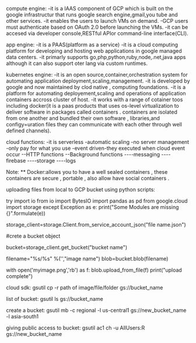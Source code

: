 compute engine:
-it is a IAAS component of GCP which is built on the google infrastructur that runs google search engine,gmail,you tube and other services.
-it enables the users to launch VMs on demand.
-GCP users must authenticate based on OAuth 2.0 before launching the VMs.
-it can be accesed via developer console,RESTful APIor command-line interface(CLI).

app engine:
-it is a PAAS(platform as a service)
-it is a cloud computing platform for developing and hosting web applications in google managed data centers.
-it primarly supports go,php,python,ruby,node,.net,java apps although it can also support oter lang via custom runtimes.

kubernetes engine:
-it is an open source,container,orchestration system for automating application deployment,scaling,management.
-it is developed by google and now maintained by clod native , computing foundations.
-it is a platform for automating deployement,scaling and operations of application containers accross cluster of host.
-it works with a range of cotainer toos including docker(it is a paas products that uses os-level virtualization to deliver software in packages called containers . containers are isolated from one another and bundled their own software , libraries,and configy=uration files they can communicate with each other through well defined channels).

cloud functions:
-it is serverless
-automatic scaling
-no server management
-only pay for what you use 
-event driven-they executed when cloud event occur
--HTTP functions
--Background functions
----messaging
----firebase
----storage
----logs


Note:
** Docker:allows you to have a well sealed containers , these containers are secure , portable , also allow have social containers .





uploading files from local to GCP bucket using python scripts:

try
	import io
	from io import BytesIO
	import pandas as pd
	from google.cloud import storage
except Exception as e:
	print("Some Modules are missing {}".formulate(e))

storage_client=storage.Client.from_service_account_json("file name.json")

#crete a bucket object

bucket=storage_client.get_bucket("bucket name")

filename="%s/%s" %('',"image name")
blob=bucket.blob(filename)

with open('myimage.png','rb') as f:
	blob.upload_from_file(f)
print("upload complete")


cloud sdk:
gsutil cp -r path of image/file/folder gs://bucket_name

list of bucket:
gsutil ls gs://bucket_name

create a bucket:
gsutil mb -c regional -l us-central1 gs://new_bucket_name
					  -l asia-south1

giving public access to bucket:
gsutil ac1 ch -u AllUsers:R gs://new_bucket_name